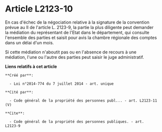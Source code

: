 # Article L2123-10

En cas d'échec de la négociation relative à la signature de la convention prévue au II de l'article L. 2123-9, la partie la
plus diligente peut demander la médiation du représentant de l'Etat dans le département, qui consulte l'ensemble des parties
et saisit pour avis la chambre régionale des comptes dans un délai d'un mois. 

Si cette médiation n'aboutit pas ou en l'absence de recours à une médiation, l'une ou l'autre des parties peut saisir le juge
administratif.

**Liens relatifs à cet article**

	**Créé par**:

	  - Loi n°2014-774 du 7 juillet 2014 - art. unique

	**Cité par**:

	  - Code général de la propriété des personnes publ... - art. L2123-11 (V)

	**Cite**:

	  - Code général de la propriété des personnes publiques. - art. L2123-9
